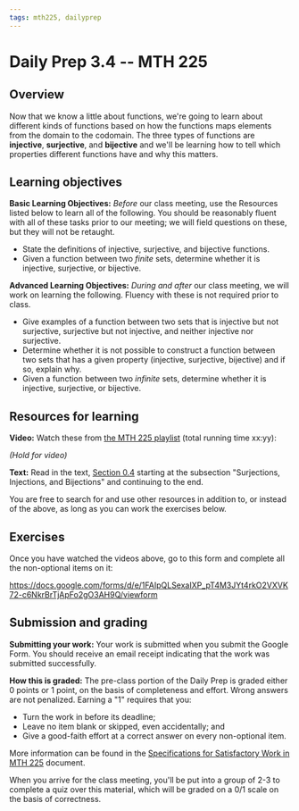 ```yaml
---
tags: mth225, dailyprep
---
```


# Daily Prep 3.4 -- MTH 225

## Overview

Now that we know a little about functions, we're going to learn about different kinds of functions based on how the functions maps elements from the domain to the codomain. The three types of functions are **injective**, **surjective**, and **bijective** and we'll be learning how to tell which properties different functions have and why this matters. 

## Learning objectives 

**Basic Learning Objectives:** *Before* our class meeting, use the Resources listed below to learn all of the following. You should be reasonably fluent with all of these tasks prior to our meeting; we will field questions on these, but they will not be retaught.

* State the definitions of injective, surjective, and bijective functions.
* Given a function between two *finite* sets, determine whether it is injective, surjective, or bijective.

**Advanced Learning Objectives:** *During and after* our class meeting, we will work on learning the following. Fluency with these is not required prior to class. 

* Give examples of a function between two sets that is injective but not surjective, surjective but not injective, and neither injective nor surjective. 
* Determine whether it is not possible to construct a function between two sets that has a given property (injective, surjective, bijective) and if so, explain why. 
* Given a function between two *infinite* sets, determine whether it is injective, surjective, or bijective.



## Resources for learning

**Video:** Watch these from [the MTH 225 playlist](https://vimeo.com/showcase/8667148) (total running time xx:yy): 

*(Hold for video)*

**Text:**  Read in the text, [Section 0.4](http://discrete.openmathbooks.org/dmoi3/sec_intro-functions.html) starting at the subsection "Surjections, Injections, and Bijections" and continuing to the end. 

You are free to search for and use other resources in addition to, or instead of the above, as long as you can work the exercises below.

## Exercises 

Once you have watched the videos above, go to this form and complete all the non-optional items on it:

https://docs.google.com/forms/d/e/1FAIpQLSexaIXP_pT4M3JYt4rkO2VXVK72-c6NkrBrTjApFo2gO3AH9Q/viewform

## Submission and grading 

**Submitting your work:** Your work is submitted when you submit the Google Form. You should receive an email receipt indicating that the work was submitted successfully. 

**How this is graded:** The pre-class portion of the Daily Prep is graded either 0 points or 1 point, on the basis of completeness and effort. Wrong answers are not penalized. Earning a "1" requires that you: 

- Turn the work in before its deadline; 
- Leave no item blank or skipped, even accidentally; and 
- Give a good-faith effort at a correct answer on every non-optional item. 

More information can be found in the [Specifications for Satisfactory Work in MTH 225](/Cy6P0rGZQzuOM3NwZ3ZuMw) document. 

When you arrive for the class meeting, you'll be put into a group of 2-3 to complete a quiz over this material, which will be graded on a 0/1 scale on the basis of correctness. 